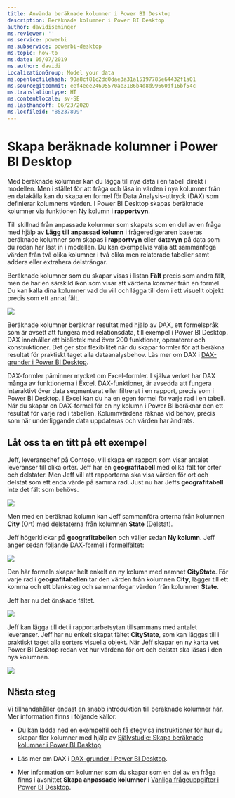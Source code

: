 ```yaml
---
title: Använda beräknade kolumner i Power BI Desktop
description: Beräknade kolumner i Power BI Desktop
author: davidiseminger
ms.reviewer: ''
ms.service: powerbi
ms.subservice: powerbi-desktop
ms.topic: how-to
ms.date: 05/07/2019
ms.author: davidi
LocalizationGroup: Model your data
ms.openlocfilehash: 90a8cf81c2dd0dae3a31a15197785e64432f1a01
ms.sourcegitcommit: eef4eee24695570ae3186b4d8d99660df16bf54c
ms.translationtype: HT
ms.contentlocale: sv-SE
ms.lasthandoff: 06/23/2020
ms.locfileid: "85237899"
---
```

# <a name="create-calculated-columns-in-power-bi-desktop"></a>Skapa beräknade kolumner i Power BI Desktop
Med beräknade kolumner kan du lägga till nya data i en tabell direkt i modellen. Men i stället för att fråga och läsa in värden i nya kolumner från en datakälla kan du skapa en formel för Data Analysis-uttryck (DAX) som definierar kolumnens värden. I Power BI Desktop skapas beräknade kolumner via funktionen Ny kolumn i **rapportvyn**.

Till skillnad från anpassade kolumner som skapats som en del av en fråga med hjälp av **Lägg till anpassad kolumn** i frågeredigeraren baseras beräknade kolumner som skapas i **rapportvyn** eller **datavyn** på data som du redan har läst in i modellen. Du kan exempelvis välja att sammanfoga värden från två olika kolumner i två olika men relaterade tabeller samt addera eller extrahera delsträngar.

Beräknade kolumner som du skapar visas i listan **Fält** precis som andra fält, men de har en särskild ikon som visar att värdena kommer från en formel. Du kan kalla dina kolumner vad du vill och lägga till dem i ett visuellt objekt precis som ett annat fält.

![](media/desktop-calculated-columns/calccolinpbid_fields.png)

Beräknade kolumner beräknar resultat med hjälp av DAX, ett formelspråk som är avsett att fungera med relationsdata, till exempel i Power BI Desktop. DAX innehåller ett bibliotek med över 200 funktioner, operatorer och konstruktioner. Det ger stor flexibilitet när du skapar formler för att beräkna resultat för praktiskt taget alla dataanalysbehov. Läs mer om DAX i [DAX-grunder i Power BI Desktop](desktop-quickstart-learn-dax-basics.md).

DAX-formler påminner mycket om Excel-formler. I själva verket har DAX många av funktionerna i Excel. DAX-funktioner, är avsedda att fungera interaktivt över data segmenterat eller filtrerat i en rapport, precis som i Power BI Desktop. I Excel kan du ha en egen formel för varje rad i en tabell. När du skapar en DAX-formel för en ny kolumn i Power BI beräknar den ett resultat för varje rad i tabellen. Kolumnvärdena räknas vid behov, precis som när underliggande data uppdateras och värden har ändrats.

## <a name="lets-look-at-an-example"></a>Låt oss ta en titt på ett exempel
Jeff, leveranschef på Contoso, vill skapa en rapport som visar antalet leveranser till olika orter. Jeff har en **geografitabell** med olika fält för orter och delstater. Men Jeff vill att rapporterna ska visa värden för ort och delstat som ett enda värde på samma rad. Just nu har Jeffs **geografitabell** inte det fält som behövs.

![](media/desktop-calculated-columns/calccolinpbid_cityandstatefields.png)

Men med en beräknad kolumn kan Jeff sammanföra orterna från kolumnen **City** (Ort) med delstaterna från kolumnen **State** (Delstat).

Jeff högerklickar på **geografitabellen** och väljer sedan **Ny kolumn**. Jeff anger sedan följande DAX-formel i formelfältet:

![](media/desktop-calculated-columns/calccolinpbid_formula.png)

Den här formeln skapar helt enkelt en ny kolumn med namnet **CityState**. För varje rad i **geografitabellen** tar den värden från kolumnen **City**, lägger till ett komma och ett blanksteg och sammanfogar värden från kolumnen **State**.

Jeff har nu det önskade fältet.

![](media/desktop-calculated-columns/calccolinpbid_citystatefield.png)

Jeff kan lägga till det i rapportarbetsytan tillsammans med antalet leveranser. Jeff har nu enkelt skapat fältet **CityState**, som kan läggas till i praktiskt taget alla sorters visuella objekt. När Jeff skapar en ny karta vet Power BI Desktop redan vet hur värdena för ort och delstat ska läsas i den nya kolumnen.

![](media/desktop-calculated-columns/calccolinpbid_citystatemap.png)

## <a name="next-steps"></a>Nästa steg
Vi tillhandahåller endast en snabb introduktion till beräknade kolumner här. Mer information finns i följande källor:

* Du kan ladda ned en exempelfil och få stegvisa instruktioner för hur du skapar fler kolumner med hjälp av [Självstudie: Skapa beräknade kolumner i Power BI Desktop](desktop-tutorial-create-calculated-columns.md)

* Läs mer om DAX i [DAX-grunder i Power BI Desktop](desktop-quickstart-learn-dax-basics.md).

* Mer information om kolumner som du skapar som en del av en fråga finns i avsnittet **Skapa anpassade kolumner** i [Vanliga frågeuppgifter i Power BI Desktop](desktop-common-query-tasks.md).  

